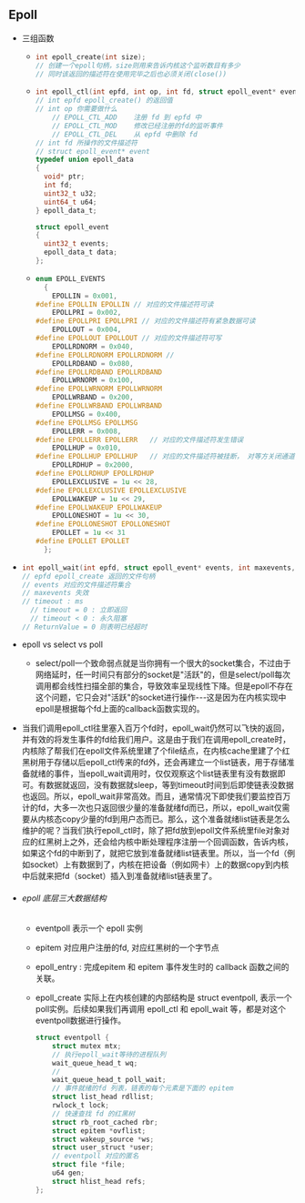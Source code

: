 ## Epoll

- 三组函数

  - ```c
    int epoll_create(int size);
    // 创建一个epoll句柄，size则用来告诉内核这个监听数目有多少
    // 同时该返回的描述符在使用完毕之后也必须关闭(close())
    ```

  - ```c
    int epoll_ctl(int epfd, int op, int fd, struct epoll_event* event);
    // int epfd epoll_create() 的返回值
    // int op 你需要做什么
    	// EPOLL_CTL_ADD	注册 fd 到 epfd 中
    	// EPOLL_CTL_MOD	修改已经注册的fd的监听事件
    	// EPOLL_CTL_DEL	从 epfd 中删除 fd
    // int fd 所操作的文件描述符
    // struct epoll_event* event 
    typedef union epoll_data
    {
      void* ptr;
      int fd;
      uint32_t u32;
      uint64_t u64;  
    } epoll_data_t;
    
    struct epoll_event
    {
      uint32_t events;
      epoll_data_t data;  
    };
    ```

  - ```c
    enum EPOLL_EVENTS
      {
        EPOLLIN = 0x001,
    #define EPOLLIN EPOLLIN	// 对应的文件描述符可读
        EPOLLPRI = 0x002,
    #define EPOLLPRI EPOLLPRI // 对应的文件描述符有紧急数据可读
        EPOLLOUT = 0x004,
    #define EPOLLOUT EPOLLOUT // 对应的文件描述符可写
        EPOLLRDNORM = 0x040,
    #define EPOLLRDNORM EPOLLRDNORM	//
        EPOLLRDBAND = 0x080,
    #define EPOLLRDBAND EPOLLRDBAND
        EPOLLWRNORM = 0x100,
    #define EPOLLWRNORM EPOLLWRNORM
        EPOLLWRBAND = 0x200,
    #define EPOLLWRBAND EPOLLWRBAND
        EPOLLMSG = 0x400,
    #define EPOLLMSG EPOLLMSG
        EPOLLERR = 0x008,
    #define EPOLLERR EPOLLERR	// 对应的文件描述符发生错误
        EPOLLHUP = 0x010,
    #define EPOLLHUP EPOLLHUP	// 对应的文件描述符被挂断， 对等方关闭通道
        EPOLLRDHUP = 0x2000,
    #define EPOLLRDHUP EPOLLRDHUP	
        EPOLLEXCLUSIVE = 1u << 28,
    #define EPOLLEXCLUSIVE EPOLLEXCLUSIVE
        EPOLLWAKEUP = 1u << 29,
    #define EPOLLWAKEUP EPOLLWAKEUP
        EPOLLONESHOT = 1u << 30,
    #define EPOLLONESHOT EPOLLONESHOT
        EPOLLET = 1u << 31
    #define EPOLLET EPOLLET
      };
    ```
  
- ```c
  int epoll_wait(int epfd, struct epoll_event* events, int maxevents, int timeout);
  // epfd epoll_create 返回的文件句柄
  // events 对应的文件描述符集合
  // maxevents 失效
  // timeout : ms 
  	// timeout = 0 : 立即返回
  	// timeout < 0 : 永久阻塞
  // ReturnValue = 0 则表明已经超时
  ```

- epoll vs select vs poll

  - select/poll一个致命弱点就是当你拥有一个很大的socket集合，不过由于网络延时，任一时间只有部分的socket是"活跃"的，但是select/poll每次调用都会线性扫描全部的集合，导致效率呈现线性下降。但是epoll不存在这个问题，它只会对"活跃"的socket进行操作---这是因为在内核实现中epoll是根据每个fd上面的callback函数实现的。

- 当我们调用epoll_ctl往里塞入百万个fd时，epoll_wait仍然可以飞快的返回，并有效的将发生事件的fd给我们用户。这是由于我们在调用epoll_create时，内核除了帮我们在epoll文件系统里建了个file结点，在内核cache里建了个红黑树用于存储以后epoll_ctl传来的fd外，还会再建立一个list链表，用于存储准备就绪的事件，当epoll_wait调用时，仅仅观察这个list链表里有没有数据即可。有数据就返回，没有数据就sleep，等到timeout时间到后即使链表没数据也返回。所以，epoll_wait非常高效。而且，通常情况下即使我们要监控百万计的fd，大多一次也只返回很少量的准备就绪fd而已，所以，epoll_wait仅需要从内核态copy少量的fd到用户态而已。那么，这个准备就绪list链表是怎么维护的呢？当我们执行epoll_ctl时，除了把fd放到epoll文件系统里file对象对应的红黑树上之外，还会给内核中断处理程序注册一个回调函数，告诉内核，如果这个fd的中断到了，就把它放到准备就绪list链表里。所以，当一个fd（例如socket）上有数据到了，内核在把设备（例如网卡）上的数据copy到内核中后就来把fd（socket）插入到准备就绪list链表里了。

- ###### epoll 底层三大数据结构

  - eventpoll 表示一个 epoll 实例
  
  - epitem 对应用户注册的fd, 对应红黑树的一个字节点
  
  - epoll_entry : 完成epitem 和 epitem 事件发生时的 callback 函数之间的关联。
  
  - epoll_create 实际上在内核创建的内部结构是 struct eventpoll, 表示一个poll实例。后续如果我们再调用 epoll_ctl 和 epoll_wait 等，都是对这个eventpoll数据进行操作。
  
    ```c
    struct eventpoll {
    	struct mutex mtx;
        // 执行epoll_wait等待的进程队列
    	wait_queue_head_t wq;
        //
    	wait_queue_head_t poll_wait;
    	// 事件就绪的fd 列表，链表的每个元素是下面的 epitem
        struct list_head rdllist;
    	rwlock_t lock;
        // 快速查找 fd 的红黑树
    	struct rb_root_cached rbr;
    	struct epitem *ovflist;
    	struct wakeup_source *ws;
    	struct user_struct *user;
        // eventpoll 对应的匿名
    	struct file *file;
    	u64 gen;
    	struct hlist_head refs;
    };
  
  
